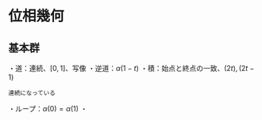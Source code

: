 # 位相幾何

## 基本群

・道：連続、$[0,1]$、写像
・逆道：$\alpha(1-t)$
・積：始点と終点の一致、$(2t),(2t-1)$

    連続になっている

・ループ：$\alpha(0)=\alpha(1)$
・
